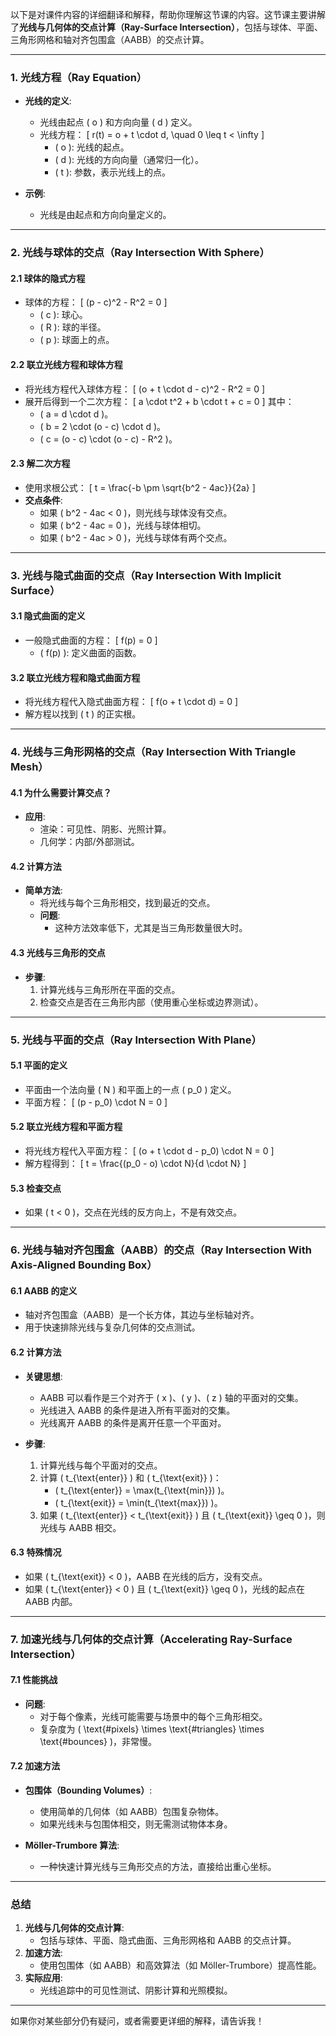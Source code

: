 以下是对课件内容的详细翻译和解释，帮助你理解这节课的内容。这节课主要讲解了**光线与几何体的交点计算（Ray-Surface Intersection）**，包括与球体、平面、三角形网格和轴对齐包围盒（AABB）的交点计算。

---

### **1. 光线方程（Ray Equation）**
- **光线的定义**:
  - 光线由起点 \( o \) 和方向向量 \( d \) 定义。
  - 光线方程：
    \[
    r(t) = o + t \cdot d, \quad 0 \leq t < \infty
    \]
    - \( o \): 光线的起点。
    - \( d \): 光线的方向向量（通常归一化）。
    - \( t \): 参数，表示光线上的点。

- **示例**:
  - 光线是由起点和方向向量定义的。

---

### **2. 光线与球体的交点（Ray Intersection With Sphere）**

#### **2.1 球体的隐式方程**
- 球体的方程：
  \[
  (p - c)^2 - R^2 = 0
  \]
  - \( c \): 球心。
  - \( R \): 球的半径。
  - \( p \): 球面上的点。

#### **2.2 联立光线方程和球体方程**
- 将光线方程代入球体方程：
  \[
  (o + t \cdot d - c)^2 - R^2 = 0
  \]
- 展开后得到一个二次方程：
  \[
  a \cdot t^2 + b \cdot t + c = 0
  \]
  其中：
  - \( a = d \cdot d \)。
  - \( b = 2 \cdot (o - c) \cdot d \)。
  - \( c = (o - c) \cdot (o - c) - R^2 \)。

#### **2.3 解二次方程**
- 使用求根公式：
  \[
  t = \frac{-b \pm \sqrt{b^2 - 4ac}}{2a}
  \]
- **交点条件**:
  - 如果 \( b^2 - 4ac < 0 \)，则光线与球体没有交点。
  - 如果 \( b^2 - 4ac = 0 \)，光线与球体相切。
  - 如果 \( b^2 - 4ac > 0 \)，光线与球体有两个交点。

---

### **3. 光线与隐式曲面的交点（Ray Intersection With Implicit Surface）**

#### **3.1 隐式曲面的定义**
- 一般隐式曲面的方程：
  \[
  f(p) = 0
  \]
  - \( f(p) \): 定义曲面的函数。

#### **3.2 联立光线方程和隐式曲面方程**
- 将光线方程代入隐式曲面方程：
  \[
  f(o + t \cdot d) = 0
  \]
- 解方程以找到 \( t \) 的正实根。

---

### **4. 光线与三角形网格的交点（Ray Intersection With Triangle Mesh）**

#### **4.1 为什么需要计算交点？**
- **应用**:
  - 渲染：可见性、阴影、光照计算。
  - 几何学：内部/外部测试。

#### **4.2 计算方法**
- **简单方法**:
  - 将光线与每个三角形相交，找到最近的交点。
  - **问题**:
    - 这种方法效率低下，尤其是当三角形数量很大时。

#### **4.3 光线与三角形的交点**
- **步骤**:
  1. 计算光线与三角形所在平面的交点。
  2. 检查交点是否在三角形内部（使用重心坐标或边界测试）。

---

### **5. 光线与平面的交点（Ray Intersection With Plane）**

#### **5.1 平面的定义**
- 平面由一个法向量 \( N \) 和平面上的一点 \( p_0 \) 定义。
- 平面方程：
  \[
  (p - p_0) \cdot N = 0
  \]

#### **5.2 联立光线方程和平面方程**
- 将光线方程代入平面方程：
  \[
  (o + t \cdot d - p_0) \cdot N = 0
  \]
- 解方程得到：
  \[
  t = \frac{(p_0 - o) \cdot N}{d \cdot N}
  \]

#### **5.3 检查交点**
- 如果 \( t < 0 \)，交点在光线的反方向上，不是有效交点。

---

### **6. 光线与轴对齐包围盒（AABB）的交点（Ray Intersection With Axis-Aligned Bounding Box）**

#### **6.1 AABB 的定义**
- 轴对齐包围盒（AABB）是一个长方体，其边与坐标轴对齐。
- 用于快速排除光线与复杂几何体的交点测试。

#### **6.2 计算方法**
- **关键思想**:
  - AABB 可以看作是三个对齐于 \( x \)、\( y \)、\( z \) 轴的平面对的交集。
  - 光线进入 AABB 的条件是进入所有平面对的交集。
  - 光线离开 AABB 的条件是离开任意一个平面对。

- **步骤**:
  1. 计算光线与每个平面对的交点。
  2. 计算 \( t_{\text{enter}} \) 和 \( t_{\text{exit}} \)：
     - \( t_{\text{enter}} = \max(t_{\text{min}}) \)。
     - \( t_{\text{exit}} = \min(t_{\text{max}}) \)。
  3. 如果 \( t_{\text{enter}} < t_{\text{exit}} \) 且 \( t_{\text{exit}} \geq 0 \)，则光线与 AABB 相交。

#### **6.3 特殊情况**
- 如果 \( t_{\text{exit}} < 0 \)，AABB 在光线的后方，没有交点。
- 如果 \( t_{\text{enter}} < 0 \) 且 \( t_{\text{exit}} \geq 0 \)，光线的起点在 AABB 内部。

---

### **7. 加速光线与几何体的交点计算（Accelerating Ray-Surface Intersection）**

#### **7.1 性能挑战**
- **问题**:
  - 对于每个像素，光线可能需要与场景中的每个三角形相交。
  - 复杂度为 \( \text{#pixels} \times \text{#triangles} \times \text{#bounces} \)，非常慢。

#### **7.2 加速方法**
- **包围体（Bounding Volumes）**:
  - 使用简单的几何体（如 AABB）包围复杂物体。
  - 如果光线未与包围体相交，则无需测试物体本身。

- **Möller-Trumbore 算法**:
  - 一种快速计算光线与三角形交点的方法，直接给出重心坐标。

---

### **总结**
1. **光线与几何体的交点计算**:
   - 包括与球体、平面、隐式曲面、三角形网格和 AABB 的交点计算。
2. **加速方法**:
   - 使用包围体（如 AABB）和高效算法（如 Möller-Trumbore）提高性能。
3. **实际应用**:
   - 光线追踪中的可见性测试、阴影计算和光照模拟。

---

如果你对某些部分仍有疑问，或者需要更详细的解释，请告诉我！
